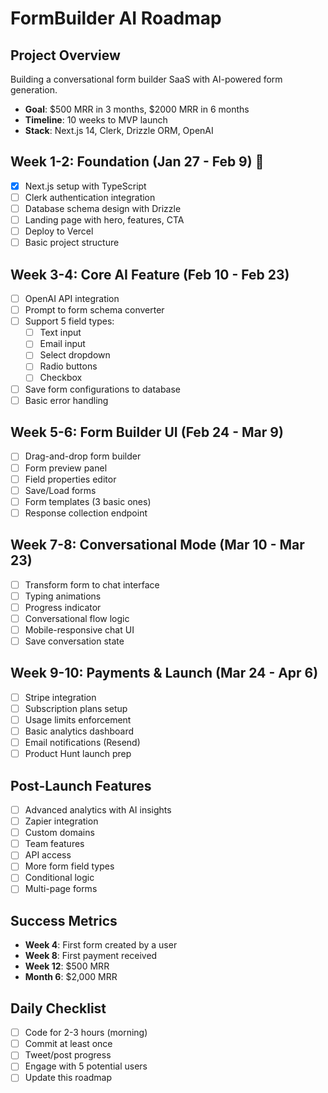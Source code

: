 # FormBuilder AI Roadmap

## Project Overview
Building a conversational form builder SaaS with AI-powered form generation.
- **Goal**: $500 MRR in 3 months, $2000 MRR in 6 months
- **Timeline**: 10 weeks to MVP launch
- **Stack**: Next.js 14, Clerk, Drizzle ORM, OpenAI

## Week 1-2: Foundation (Jan 27 - Feb 9) 🚀
- [x] Next.js setup with TypeScript
- [ ] Clerk authentication integration
- [ ] Database schema design with Drizzle
- [ ] Landing page with hero, features, CTA
- [ ] Deploy to Vercel
- [ ] Basic project structure

## Week 3-4: Core AI Feature (Feb 10 - Feb 23)
- [ ] OpenAI API integration
- [ ] Prompt to form schema converter
- [ ] Support 5 field types:
  - [ ] Text input
  - [ ] Email input
  - [ ] Select dropdown
  - [ ] Radio buttons
  - [ ] Checkbox
- [ ] Save form configurations to database
- [ ] Basic error handling

## Week 5-6: Form Builder UI (Feb 24 - Mar 9)
- [ ] Drag-and-drop form builder
- [ ] Form preview panel
- [ ] Field properties editor
- [ ] Save/Load forms
- [ ] Form templates (3 basic ones)
- [ ] Response collection endpoint

## Week 7-8: Conversational Mode (Mar 10 - Mar 23)
- [ ] Transform form to chat interface
- [ ] Typing animations
- [ ] Progress indicator
- [ ] Conversational flow logic
- [ ] Mobile-responsive chat UI
- [ ] Save conversation state

## Week 9-10: Payments & Launch (Mar 24 - Apr 6)
- [ ] Stripe integration
- [ ] Subscription plans setup
- [ ] Usage limits enforcement
- [ ] Basic analytics dashboard
- [ ] Email notifications (Resend)
- [ ] Product Hunt launch prep

## Post-Launch Features
- [ ] Advanced analytics with AI insights
- [ ] Zapier integration
- [ ] Custom domains
- [ ] Team features
- [ ] API access
- [ ] More form field types
- [ ] Conditional logic
- [ ] Multi-page forms

## Success Metrics
- **Week 4**: First form created by a user
- **Week 8**: First payment received
- **Week 12**: $500 MRR
- **Month 6**: $2,000 MRR

## Daily Checklist
- [ ] Code for 2-3 hours (morning)
- [ ] Commit at least once
- [ ] Tweet/post progress
- [ ] Engage with 5 potential users
- [ ] Update this roadmap

